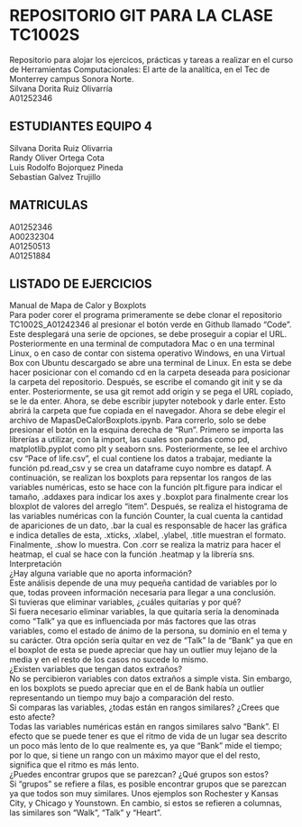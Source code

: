 # REPOSITORIO GIT PARA LA CLASE TC1002S
Repositorio para alojar los ejercicos, prácticas y tareas a realizar 
en el curso de Herramientas Computacionales: El arte de la analítica,
en el Tec de Monterrey campus Sonora Norte.  
Silvana Dorita Ruiz Olivarría   
A01252346  
## ESTUDIANTES EQUIPO 4 
Silvana Dorita Ruiz Olivarria  
Randy Oliver Ortega Cota  
Luis Rodolfo Bojorquez Pineda  
Sebastian Galvez Trujillo  

## MATRICULAS
A01252346  
A00232304  
A01250513  
A01251884  

## LISTADO DE EJERCICIOS
Manual de Mapa de Calor y Boxplots  
Para poder corer el programa primeramente se debe clonar el repositorio TC1002S_A01242346 al presionar el botón verde en Github llamado “Code”. Este desplegará una serie de opciones, se debe proseguir a copiar el URL. Posteriormente en una terminal de computadora Mac o en una terminal Linux, o en caso de contar con sistema operativo Windows, en una Virtual Box con Ubuntu descargado se abre una terminal de Linux. En esta se debe hacer posicionar con el comando cd en la carpeta deseada para posicionar la carpeta del repositorio. Después, se escribe el comando git init y se da enter. Posteriormente, se usa git remot add origin y se pega el URL copiado, se le da enter. Ahora, se debe escribir jupyter notebook y darle enter. Esto abrirá la carpeta que fue copiada en el navegador. Ahora se debe elegir el archivo de MapasDeCalorBoxplots.ipynb. Para correrlo, solo se debe presionar el botón en la esquina derecha de “Run”. Primero se importa las librerías a utilizar, con la import, las cuales son pandas como pd, matplotlib.pyplot como plt y seaborn sns. Posteriormente, se lee el archivo csv “Pace of life.csv”, el cual contiene los datos a trabajar, mediante la función pd.read_csv y se crea un dataframe cuyo nombre es datapf. A continuación, se realizan los boxplots para repsentar los rangos de las variables numéricas, esto se hace con la función plt.figure para indicar el tamaño, .addaxes para indicar los axes y .boxplot para finalmente crear los bloxplot de valores del arreglo “item”. Después, se realiza el histograma de las variables numéricas con la función Counter, la cual cuenta la cantidad de apariciones de un dato, .bar la cual es responsable de hacer las gráfica e indica detalles de esta, .xticks, .xlabel, .ylabel, .title muestran el formato. Finalmente, .show lo muestra. Con .corr se realiza la matriz para hacer el heatmap, el cual se hace con la función .heatmap y la librería sns.  
Interpretación  
¿Hay alguna variable que no aporta información?  
Este análisis depende de una muy pequeña cantidad de variables por lo que, todas proveen información necesaria para llegar a una conclusión.  
Si tuvieras que eliminar variables, ¿cuáles quitarías y por qué?  
Si fuera necesario eliminar variables, la que quitaría sería la denominada como “Talk” ya que es influenciada por más factores que las otras variables, como el estado de ánimo de la persona, su dominio en el tema y su carácter. Otra opción sería quitar en vez de “Talk” la de “Bank” ya que en el boxplot de esta se puede apreciar que hay un outlier muy lejano de la media y en el resto de los casos no sucede lo mismo.  
¿Existen variables que tengan datos extraños?  
No se percibieron variables con datos extraños a simple vista. Sin embargo, en los boxplots se puedo apreciar que en el de Bank había un outlier representando un tiempo muy bajo a comparación del resto.  
Si comparas las variables, ¿todas están en rangos similares? ¿Crees que esto afecte?  
Todas las variables numéricas están en rangos similares salvo “Bank”. El efecto que se puede tener es que el ritmo de vida de un lugar sea descrito un poco más lento de lo que realmente es, ya que “Bank” mide el tiempo; por lo que, si tiene un rango con un máximo mayor que el del resto, significa que el ritmo es más lento.  
¿Puedes encontrar grupos que se parezcan? ¿Qué grupos son estos?  
Si “grupos” se refiere a filas, es posible encontrar grupos que se parezcan ya que todos son muy similares. Unos ejemplos son Rochester y Kansas City, y Chicago y Younstown. En cambio, si estos se refieren a columnas, las similares son “Walk”, “Talk” y “Heart”.  
